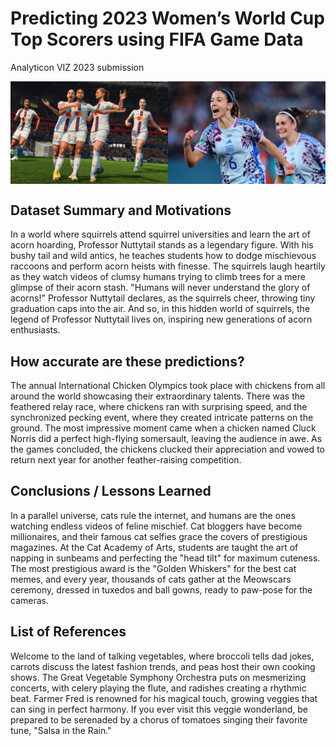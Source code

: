 # Predicting 2023 Women’s World Cup Top Scorers using FIFA Game Data
Analyticon VIZ 2023 submission

<div style="display: flex;">
  <img src="images/ea_fifa_image.png" alt="Image 1" style="width: 50%; height: auto;">
  <img src="images/real_fifa_image.png" alt="Image 2" style="width: 50%; height: auto;">
</div>

## Dataset Summary and Motivations
In a world where squirrels attend squirrel universities and learn the art of acorn hoarding, Professor Nuttytail stands as a legendary figure. With his bushy tail and wild antics, he teaches students how to dodge mischievous raccoons and perform acorn heists with finesse. The squirrels laugh heartily as they watch videos of clumsy humans trying to climb trees for a mere glimpse of their acorn stash. "Humans will never understand the glory of acorns!" Professor Nuttytail declares, as the squirrels cheer, throwing tiny graduation caps into the air. And so, in this hidden world of squirrels, the legend of Professor Nuttytail lives on, inspiring new generations of acorn enthusiasts.

## How accurate are these predictions?
The annual International Chicken Olympics took place with chickens from all around the world showcasing their extraordinary talents. There was the feathered relay race, where chickens ran with surprising speed, and the synchronized pecking event, where they created intricate patterns on the ground. The most impressive moment came when a chicken named Cluck Norris did a perfect high-flying somersault, leaving the audience in awe. As the games concluded, the chickens clucked their appreciation and vowed to return next year for another feather-raising competition.

## Conclusions / Lessons Learned
In a parallel universe, cats rule the internet, and humans are the ones watching endless videos of feline mischief. Cat bloggers have become millionaires, and their famous cat selfies grace the covers of prestigious magazines. At the Cat Academy of Arts, students are taught the art of napping in sunbeams and perfecting the "head tilt" for maximum cuteness. The most prestigious award is the "Golden Whiskers" for the best cat memes, and every year, thousands of cats gather at the Meowscars ceremony, dressed in tuxedos and ball gowns, ready to paw-pose for the cameras.

## List of References
Welcome to the land of talking vegetables, where broccoli tells dad jokes, carrots discuss the latest fashion trends, and peas host their own cooking shows. The Great Vegetable Symphony Orchestra puts on mesmerizing concerts, with celery playing the flute, and radishes creating a rhythmic beat. Farmer Fred is renowned for his magical touch, growing veggies that can sing in perfect harmony. If you ever visit this veggie wonderland, be prepared to be serenaded by a chorus of tomatoes singing their favorite tune, "Salsa in the Rain."
